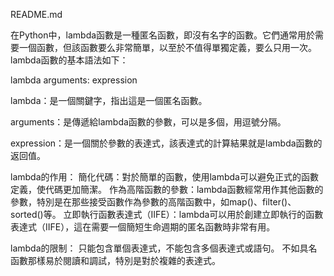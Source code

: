 README.md

在Python中，lambda函數是一種匿名函數，即沒有名字的函數。它們通常用於需要一個函數，但該函數要么非常簡單，以至於不值得單獨定義，要么只用一次。lambda函數的基本語法如下：

lambda arguments: expression

lambda：是一個關鍵字，指出這是一個匿名函數。

arguments：是傳遞給lambda函數的參數，可以是多個，用逗號分隔。

expression：是一個關於參數的表達式，該表達式的計算結果就是lambda函數的返回值。

lambda的作用：
簡化代碼：對於簡單的函數，使用lambda可以避免正式的函數定義，使代碼更加簡潔。
作為高階函數的參數：lambda函數經常用作其他函數的參數，特別是在那些接受函數作為參數的高階函數中，如map()、filter()、sorted()等。
立即執行函數表達式（IIFE）：lambda可以用於創建立即執行的函數表達式（IIFE），這在需要一個簡短生命週期的匿名函數時非常有用。

lambda的限制：
只能包含單個表達式，不能包含多個表達式或語句。
不如具名函數那樣易於閱讀和調試，特別是對於複雜的表達式。